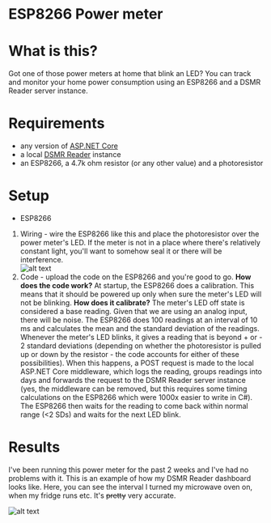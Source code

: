 # ESP8266 Power meter
# What is this?
Got one of those power meters at home that blink an LED? You can track and monitor your home power consumption using an ESP8266 and a DSMR Reader server instance. 
# Requirements

  - any version of [ASP.NET Core](https://dotnet.microsoft.com/download)
  - a local [DSMR Reader](https://github.com/dennissiemensma/dsmr-reader) instance
  - an ESP8266, a 4.7k ohm resistor (or any other value) and a photoresistor


# Setup
- ESP8266
1. Wiring - wire the ESP8266 like this and place the photoresistor over the power meter's LED. If the meter is not in a place where there's relatively constant light, you'll want to somehow seal it or there will be interference.  
![alt text](https://cdn.instructables.com/F8S/AYSW/J4YFZ2UB/F8SAYSWJ4YFZ2UB.LARGE.jpg?auto=webp&frame=1&width=831&fit=bounds "Wiring")
2. Code - upload the code on the ESP8266 and you're good to go.
**How does the code work?**
At startup, the ESP8266 does a calibration. This means that it should be powered up only when sure the meter's LED will not be blinking. 
**How does it calibrate?**
The meter's LED off state is considered a base reading. Given that we are using an analog input, there will be noise. The ESP8266 does 100 readings at an interval of 10 ms and calculates the mean and the standard deviation of the readings. Whenever the meter's LED blinks, it gives a reading that is beyond + or - 2 standard deviations (depending on whether the photoresistor is pulled up or down by the resistor - the code accounts for either of these possibilities). When this happens, a POST request is made to the local ASP.NET Core middleware, which logs the reading, groups readings into days and forwards the request to the DSMR Reader server instance (yes, the middleware can be removed, but this requires some timing calculations on the ESP8266 which were 1000x easier to write in C#). The ESP8266 then waits for the reading to come back within normal range (<2 SDs) and waits for the next LED blink.

# Results

I've been running this power meter for the past 2 weeks and I've had no problems with it. This is an example of how my DSMR Reader dashboard looks like. Here, you can see the interval I turned my microwave oven on, when my fridge runs etc. It's ~~pretty~~ very accurate. 

![alt text](https://i.imgur.com/denbdtQ.png "Results")
